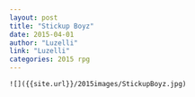 ```yaml
---
layout: post
title: "Stickup Boyz"
date: 2015-04-01
author: "Luzelli"
link: "Luzelli"
categories: 2015 rpg
---
```

```
![]({{site.url}}/2015images/StickupBoyz.jpg)
```
